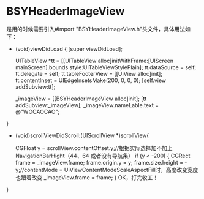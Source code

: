 # BSYHeaderImageView
是用的时候需要引入#import "BSYHeaderImageView.h"头文件，具体用法如下：

- (void)viewDidLoad {
    [super viewDidLoad];

    UITableView *tt = [[UITableView alloc]initWithFrame:[UIScreen mainScreen].bounds style:UITableViewStylePlain];
    tt.dataSource = self;
    tt.delegate = self;
    tt.tableFooterView = [[UIView alloc]init];
    tt.contentInset = UIEdgeInsetsMake(200, 0, 0, 0);
    [self.view addSubview:tt];
    
    _imageView = [[BSYHeaderImageView alloc]init];
    [tt addSubview:_imageView];
    _imageView.nameLable.text = @"WOCAOCAO";

}
- (void)scrollViewDidScroll:(UIScrollView *)scrollView{
    
    CGFloat y = scrollView.contentOffset.y;//根据实际选择加不加上NavigationBarHight（44、64 或者没有导航条）
    if (y < -200) {
        CGRect frame = _imageView.frame;
        frame.origin.y = y;
        frame.size.height =  -y;//contentMode = UIViewContentModeScaleAspectFill时，高度改变宽度也跟着改变
        _imageView.frame = frame;
    }
   OK，打完收工！
    
    
}
